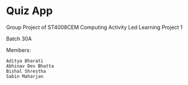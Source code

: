 # Quiz App
Group Project of ST4008CEM Computing Activity Led Learning Project 1

Batch 30A

Members:

    Aditya Bharati 
    Abhinav Dev Bhatta 
    Bishal Shrestha 
    Sabin Maharjan
